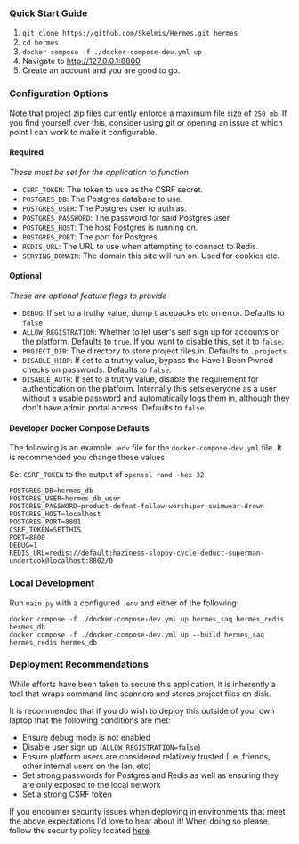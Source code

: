 ### Quick Start Guide

1. `git clone https://github.com/Skelmis/Hermes.git hermes`
2. `cd hermes`
3. `docker compose -f ./docker-compose-dev.yml up`
4. Navigate to http://127.0.0.1:8800
5. Create an account and you are good to go.

### Configuration Options

Note that project zip files currently enforce a maximum file size of `250 mb`. If you find yourself over this, consider using git or opening an issue at which point I can work to make it configurable.

#### Required
*These must be set for the application to function*

- `CSRF_TOKEN`: The token to use as the CSRF secret.
- `POSTGRES_DB`: The Postgres database to use.
- `POSTGRES_USER`: The Postgres user to auth as.
- `POSTGRES_PASSWORD`: The password for said Postgres user.
- `POSTGRES_HOST`: The host Postgres is running on.
- `POSTGRES_PORT`: The port for Postgres.
- `REDIS_URL`: The URL to use when attempting to connect to Redis.
- `SERVING_DOMAIN`: The domain this site will run on. Used for cookies etc.

#### Optional
*These are optional feature flags to provide*

- `DEBUG`: If set to a truthy value, dump tracebacks etc on error. Defaults to `false`
- `ALLOW_REGISTRATION`: Whether to let user's self sign up for accounts on the platform. Defaults to `true`. If you want to disable this, set it to `false`.
- `PROJECT_DIR`: The directory to store project files in. Defaults to `.projects`.
- `DISABLE_HIBP`: If set to a truthy value, bypass the Have I Been Pwned checks on passwords. Defaults to `false`.
- `DISABLE_AUTH`: If set to a truthy value, disable the requirement for authentication on the platform. Internally this sets everyone as a user without a usable password and automatically logs them in, although they don't have admin portal access. Defaults to `false`.

#### Developer Docker Compose Defaults

The following is an example `.env` file for the `docker-compose-dev.yml` file. It is recommended you change these values.

Set `CSRF_TOKEN` to the output of `openssl rand -hex 32`

```text
POSTGRES_DB=hermes_db
POSTGRES_USER=hermes_db_user
POSTGRES_PASSWORD=product-defeat-follow-worshiper-swimwear-drown
POSTGRES_HOST=localhost
POSTGRES_PORT=8801
CSRF_TOKEN=SETTHIS
PORT=8800
DEBUG=1
REDIS_URL=redis://default:haziness-sloppy-cycle-deduct-superman-undertook@localhost:8802/0
```

### Local Development

Run `main.py` with a configured `.env` and either of the following:
```shell
docker compose -f ./docker-compose-dev.yml up hermes_saq hermes_redis hermes_db
docker compose -f ./docker-compose-dev.yml up --build hermes_saq hermes_redis hermes_db
```

### Deployment Recommendations

While efforts have been taken to secure this application, it is inherently a tool that wraps command line scanners and stores project files on disk.

It is recommended that if you do wish to deploy this outside of your own laptop that the following conditions are met:
- Ensure debug mode is not enabled
- Disable user sign up (`ALLOW_REGISTRATION=false`)
- Ensure platform users are considered relatively trusted (I.e. friends, other internal users on the lan, etc)
- Set strong passwords for Postgres and Redis as well as ensuring they are only exposed to the local network
- Set a strong CSRF token

If you encounter security issues when deploying in environments that meet the above expectations I'd love to hear about it! When doing so please follow the security policy located [here](https://github.com/Skelmis/Hermes/security/policy).